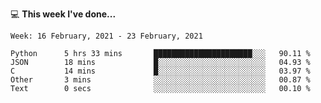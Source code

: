💻 **This week I've done...**

<!--START_SECTION:waka-->
```text
Week: 16 February, 2021 - 23 February, 2021

Python      5 hrs 33 mins       ██████████████████████░░░   90.11 % 
JSON        18 mins             █░░░░░░░░░░░░░░░░░░░░░░░░   04.93 % 
C           14 mins             █░░░░░░░░░░░░░░░░░░░░░░░░   03.97 % 
Other       3 mins              ░░░░░░░░░░░░░░░░░░░░░░░░░   00.87 % 
Text        0 secs              ░░░░░░░░░░░░░░░░░░░░░░░░░   00.10 %
```
<!--END_SECTION:waka-->
